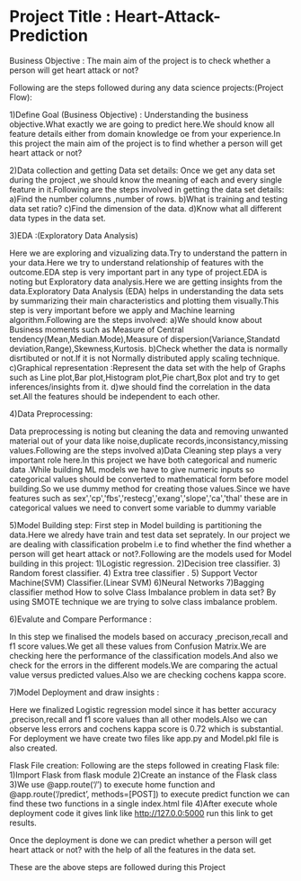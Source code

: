 # Project Title : Heart-Attack-Prediction

Business Objective : The main aim of the project is to check whether a person will get heart attack or not?

Following are the steps followed during any data science projects:(Project Flow):

1)Define Goal (Business Objective) : Understanding the business objective.What exactly we are going to predict here.We should know all feature details either from domain knowledge oe from your experience.In this project the main aim of the project is to find whether a person will get heart attack or not?

2)Data collection and getting Data set details: Once we get any data set during the project ,we should know the meaning of each and every single feature in it.Following are the steps involved in getting the data set details: a)Find the number columns ,number of rows. b)What is training and testing data set ratio? c)Find the dimension of the data. d)Know what all different data types in the data set.

3)EDA :(Exploratory Data Analysis)

Here we are exploring and vizualizing data.Try to understand the pattern in your data.Here we try to understand relationship of features with the outcome.EDA step is very important part in any type of project.EDA is noting but Exploratory data analysis.Here we are getting insights from the data.Exploratory Data Analysis (EDA) helps in understanding the data sets by summarizing their main characteristics and plotting them visually.This step is very important before we apply and Machine learning algorithm.Following are the steps involved: a)We should know about Business moments such as Measure of Central tendency(Mean,Median.Mode),Measure of dispersion(Variance,Standatd deviation,Range),Skewness,Kurtosis. b)Check whether the data is normally disrtibuted or not.If it is not Normally distributed apply scaling technique. c)Graphical representation :Represent the data set with the help of Graphs such as Line plot,Bar plot,Histogram plot,Pie chart,Box plot and try to get inferences/insights from it. d)we should find the correlation in the data set.All the features should be independent to each other.

4)Data Preprocessing:

Data preprocessing is noting but cleaning the data and removing unwanted material out of your data like noise,duplicate records,inconsistancy,missing values.Following are the steps involved a)Data Cleaning step plays a very important role here.In this project we have both categorical and numeric data .While building ML models we have to give numeric inputs so categorical values should be converted to mathematical form before model building.So we use dummy method for creating those values.Since we have features such as sex','cp','fbs','restecg','exang','slope','ca','thal' these are in categorical values we need to convert some variable to dummy variable

5)Model Building step:
First step in Model building is partitioning the data.Here we alredy have train and test data set seprately. In our project we are dealing with classification probelm i.e to find whether the find whether a person will get heart attack or not?.Following are the models used for Model building in this project: 1)Logistic regression. 2)Decision tree classifier. 3) Random forest classifier. 4) Extra tree classifier . 5) Support Vector Machine(SVM) Classifier.(Linear SVM) 6)Neural Networks 7)Bagging classifier method 
How to solve Class Imbalance problem in data set? By using SMOTE technique we are trying to solve class imbalance problem.

6)Evalute and Compare Performance :

In this step we finalised the models based on accuracy ,precison,recall and f1 score values.We get all these values from Confusion Matrix.We are checking here the performance of the classification models.And also we check for the errors in the different models.We are comparing the actual value versus predicted values.Also we are checking cochens kappa score.

7)Model Deployment and draw insights :

Here we finalized Logistic regression model since it has better accuracy ,precison,recall and f1 score values than all other models.Also we can observe less errors and cochens kappa score is 0.72 which is substantial. For deployment we have create two files like app.py and Model.pkl file is also created.

Flask File creation: Following are the steps followed in creating Flask file:
1)Import Flask from flask module
2)Create an instance of the Flask class
3)We use @app.route(‘/’)  to execute home function and @app.route(‘/predict’, methods=[POST]) to execute predict function we can find these two functions in a single index.html file
4)After execute whole deployment code it gives link like http://127.0.0:5000 run this link to get results. 

Once the deployment is done we can predict whether a person will get heart attack or not? with the help of all the features in the data set.

These are the above steps are followed during this Project
